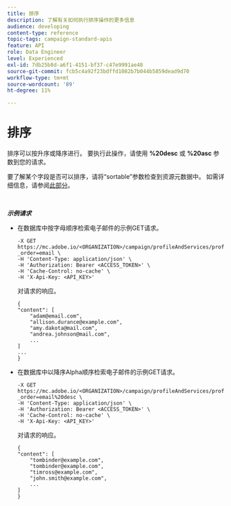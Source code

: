 ```yaml
---
title: 排序
description: 了解有关如何执行排序操作的更多信息
audience: developing
content-type: reference
topic-tags: campaign-standard-apis
feature: API
role: Data Engineer
level: Experienced
exl-id: 7db25b8d-a6f1-4151-bf37-c47e9991ae48
source-git-commit: fcb5c4a92f23bdffd1082b7b044b5859dead9d70
workflow-type: tm+mt
source-wordcount: '89'
ht-degree: 11%

---
```


# 排序

排序可以按升序或降序进行。 要执行此操作，请使用 **%20desc** 或 **%20asc** 参数到您的请求。

要了解某个字段是否可以排序，请将“sortable”参数检查到资源元数据中。 如需详细信息，请参阅[此部分](../../api/using/metadata-mechanism.md)。

<br/>

***示例请求***

* 在数据库中按字母顺序检索电子邮件的示例GET请求。

   ```
   -X GET https://mc.adobe.io/<ORGANIZATION>/campaign/profileAndServices/profile/email/email?_order=email \
   -H 'Content-Type: application/json' \
   -H 'Authorization: Bearer <ACCESS_TOKEN>' \
   -H 'Cache-Control: no-cache' \
   -H 'X-Api-Key: <API_KEY>'
   ```

   对请求的响应。

   ```
   {
   "content": [
       "adam@email.com",
       "allison.durance@example.com",
       "amy.dakota@mail.com",
       "andrea.johnson@mail.com",
       ...
   ]
   ...
   }
   ```

* 在数据库中以降序Alpha顺序检索电子邮件的示例GET请求。

   ```
   -X GET https://mc.adobe.io/<ORGANIZATION>/campaign/profileAndServices/profile/email?_order=email%20desc \
   -H 'Content-Type: application/json' \
   -H 'Authorization: Bearer <ACCESS_TOKEN>' \
   -H 'Cache-Control: no-cache' \
   -H 'X-Api-Key: <API_KEY>'
   ```

   对请求的响应。

   ```
   {
   "content": [
       "tombinder@example.com",
       "tombinder@example.com",
       "timross@example.com",
       "john.smith@example.com",
       ...
   ]
   }
   ```
